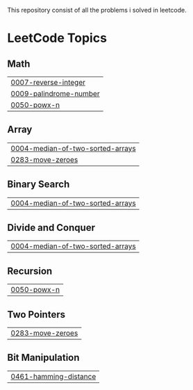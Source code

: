 This repository consist of all the problems i solved in leetcode.


<!---LeetCode Topics Start-->
# LeetCode Topics
## Math
|  |
| ------- |
| [0007-reverse-integer](https://github.com/vigneshk72003/Leetcode-Solutions/tree/master/0007-reverse-integer) |
| [0009-palindrome-number](https://github.com/vigneshk72003/Leetcode-Solutions/tree/master/0009-palindrome-number) |
| [0050-powx-n](https://github.com/vigneshk72003/Leetcode-Solutions/tree/master/0050-powx-n) |
## Array
|  |
| ------- |
| [0004-median-of-two-sorted-arrays](https://github.com/vigneshk72003/Leetcode-Solutions/tree/master/0004-median-of-two-sorted-arrays) |
| [0283-move-zeroes](https://github.com/vigneshk72003/Leetcode-Solutions/tree/master/0283-move-zeroes) |
## Binary Search
|  |
| ------- |
| [0004-median-of-two-sorted-arrays](https://github.com/vigneshk72003/Leetcode-Solutions/tree/master/0004-median-of-two-sorted-arrays) |
## Divide and Conquer
|  |
| ------- |
| [0004-median-of-two-sorted-arrays](https://github.com/vigneshk72003/Leetcode-Solutions/tree/master/0004-median-of-two-sorted-arrays) |
## Recursion
|  |
| ------- |
| [0050-powx-n](https://github.com/vigneshk72003/Leetcode-Solutions/tree/master/0050-powx-n) |
## Two Pointers
|  |
| ------- |
| [0283-move-zeroes](https://github.com/vigneshk72003/Leetcode-Solutions/tree/master/0283-move-zeroes) |
## Bit Manipulation
|  |
| ------- |
| [0461-hamming-distance](https://github.com/vigneshk72003/Leetcode-Solutions/tree/master/0461-hamming-distance) |
<!---LeetCode Topics End-->